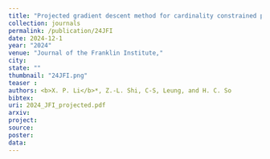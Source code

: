 ```yaml
---
title: "Projected gradient descent method for cardinality constrained portfolio optimization"
collection: journals
permalink: /publication/24JFI
date: 2024-12-1
year: "2024"
venue: "Journal of the Franklin Institute,"
city: 
state: ""
thumbnail: "24JFI.png"
teaser : 
authors: <b>X. P. Li</b>*, Z.-L. Shi, C-S, Leung, and H. C. So
bibtex: 
uri: 2024_JFI_projected.pdf
arxiv: 
project: 
source: 
poster: 
data:
---
```


